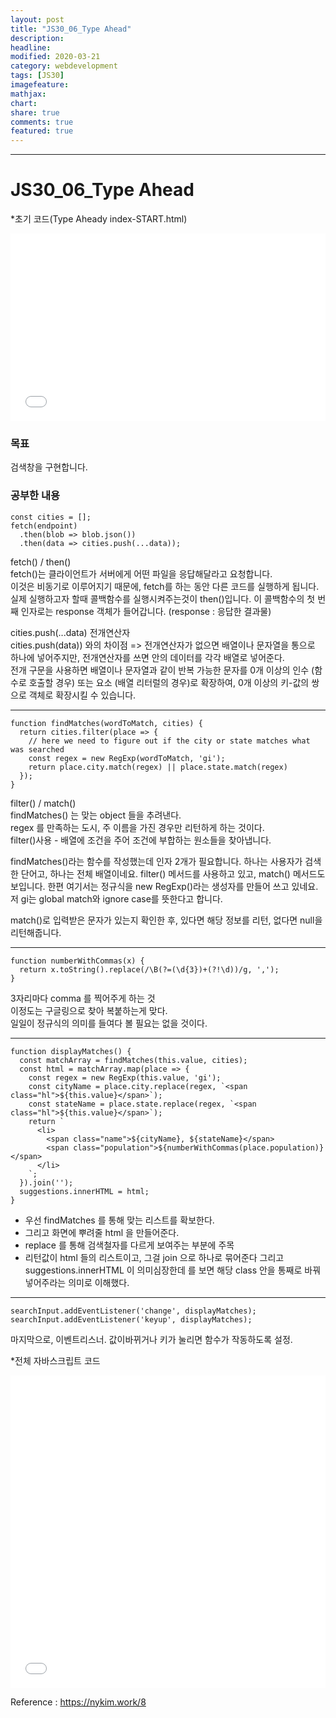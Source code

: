 ```yaml
---
layout: post
title: "JS30_06_Type Ahead"
description:
headline:
modified: 2020-03-21
category: webdevelopment
tags: [JS30]
imagefeature:
mathjax:
chart:
share: true
comments: true
featured: true
---
```


---

# JS30_06_Type Ahead

*초기 코드(Type Aheady index-START.html)
<div class="code">
<iframe width="100%" height="300" src="//jsfiddle.net/lsh58/n0mq5sy4/2/embedded/html/dark/" allowfullscreen="allowfullscreen" allowpaymentrequest frameborder="0"></iframe>
</div>

### 목표
검색창을 구현합니다.

### 공부한 내용  

```
const cities = [];
fetch(endpoint)
  .then(blob => blob.json())
  .then(data => cities.push(...data));
```

<span class="orange">fetch() / then()</span>  
fetch()는 클라이언트가 서버에게 어떤 파일을 응답해달라고 요청합니다.  
이것은 비동기로 이루어지기 때문에, fetch를 하는 동안 다른 코드를 실행하게 됩니다.  
실제 실행하고자 할때 콜백함수를 실행시켜주는것이 then()입니다. 
이 콜백함수의 첫 번째 인자로는 response 객체가 들어갑니다. (response : 응답한 결과물)

<span class="orange">cities.push(...data) 전개연산자</span>  
cities.push(data)) 와의 차이점 => 전개연산자가 없으면 배열이나 문자열을 통으로 하나에 넣어주지만, 전개연산자를 쓰면 안의 데이터를 각각 배열로 넣어준다.  
전개 구문을 사용하면 배열이나 문자열과 같이 반복 가능한 문자를 0개 이상의 인수 (함수로 호출할 경우) 또는 요소 (배열 리터럴의 경우)로 확장하여, 0개 이상의 키-값의 쌍으로 객체로 확장시킬 수 있습니다.

--- 

```
function findMatches(wordToMatch, cities) {
  return cities.filter(place => {
    // here we need to figure out if the city or state matches what was searched
    const regex = new RegExp(wordToMatch, 'gi');
    return place.city.match(regex) || place.state.match(regex)
  });
}
```

<span class="orange">filter() / match()</span>  
findMatches() 는 맞는 object 들을 추려낸다.  
regex 를 만족하는 도시, 주 이름을 가진 경우만 리턴하게 하는 것이다.  
filter()사용 - 배열에 조건을 주어 조건에 부합하는 원소들을 찾아냅니다.  

findMatches()라는 함수를 작성했는데 인자 2개가 필요합니다. 하나는 사용자가 검색한 단어고, 하나는 전체 배열이네요. filter() 메서드를 사용하고 있고, match() 메서드도 보입니다. 한편 여기서는 정규식을 new RegExp()라는 생성자를 만들어 쓰고 있네요. 저 gi는 global match와 ignore case를 뜻한다고 합니다.

match()로 입력받은 문자가 있는지 확인한 후, 있다면 해당 정보를 리턴, 없다면 null을 리턴해줍니다.

--- 

```
function numberWithCommas(x) {
  return x.toString().replace(/\B(?=(\d{3})+(?!\d))/g, ',');
}
```
3자리마다 comma 를 찍어주게 하는 것  
이정도는 구글링으로 찾아 복붙하는게 맞다.  
일일이 정규식의 의미를 들여다 볼 필요는 없을 것이다.  

--- 

```
function displayMatches() {
  const matchArray = findMatches(this.value, cities);
  const html = matchArray.map(place => {
    const regex = new RegExp(this.value, 'gi');
    const cityName = place.city.replace(regex, `<span class="hl">${this.value}</span>`);
    const stateName = place.state.replace(regex, `<span class="hl">${this.value}</span>`);
    return `
      <li>
        <span class="name">${cityName}, ${stateName}</span>
        <span class="population">${numberWithCommas(place.population)}</span>
      </li>
    `;
  }).join('');
  suggestions.innerHTML = html;
}
```
- 우선 findMatches 를 통해 맞는 리스트를 확보한다.
- 그리고 화면에 뿌려줄 html 을 만들어준다.
- replace  를 통해 검색철자를 다르게 보여주는 부분에 주목
- 리턴값이 html 들의 리스트이고, 그걸 join 으로 하나로 묶어준다
 그리고 suggestions.innerHTML 이 의미심장한데
를 보면 해당 class 안을 통째로 바꿔 넣어주라는 의미로 이해했다.

---

```
searchInput.addEventListener('change', displayMatches);
searchInput.addEventListener('keyup', displayMatches);
```
마지막으로, 이벤트리스너. 값이바뀌거나 키가 눌리면 함수가 작동하도록 설정.


*전체 자바스크립트 코드
<div class="code">
<iframe width="100%" height="500" src="//jsfiddle.net/lsh58/9ztmj0cq/130/embedded/js/dark/" allowfullscreen="allowfullscreen" allowpaymentrequest frameborder="0"></iframe>
</div>


Reference : <https://nykim.work/8>